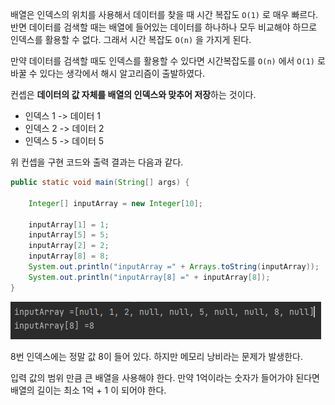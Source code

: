 배열은 인덱스의 위치를 사용해서 데이터를 찾을 때 시간 복잡도 `O(1)` 로 매우 빠르다. 반면 데이터를 검색할 때는 배열에 들어있는 데이터를 하나하나 모두 비교해야 하므로 인덱스를 활용할 수 없다. 그래서 시간 복잡도 `O(n)` 을 가지게 된다.

만약 데이터를 검색할 때도 인덱스를 활용할 수 있다면 시간복잡도를 `O(n)` 에서 `O(1)` 로 바꿀 수 있다는 생각에서 해시 알고리즘이 출발하였다.

컨셉은 **데이터의 값 자체를 배열의 인덱스와 맞추어 저장**하는 것이다.

-  인덱스 1 -> 데이터 1
-  인덱스 2 -> 데이터 2
-  인덱스 5 -> 데이터 5


위 컨셉을 구현 코드와 출력 결과는 다음과 같다.

```java
public static void main(String[] args) {  
  
    Integer[] inputArray = new Integer[10];  
  
    inputArray[1] = 1;  
    inputArray[5] = 5;  
    inputArray[2] = 2;  
    inputArray[8] = 8;  
    System.out.println("inputArray =" + Arrays.toString(inputArray));  
    System.out.println("inputArray[8] =" + inputArray[8]);  
}
```


![[Pasted image 20241001232526.png]](imags/Pasted%20image%2020241001232526.png)

8번 인덱스에는 정말 값 8이 들어 있다. 하지만 메모리 낭비라는 문제가 발생한다.

입력 값의 범위 만큼 큰 배열을 사용해야 한다. 만약 1억이라는 숫자가 들어가야 된다면 배열의 길이는 최소 1억 + 1 이 되어야 한다.
